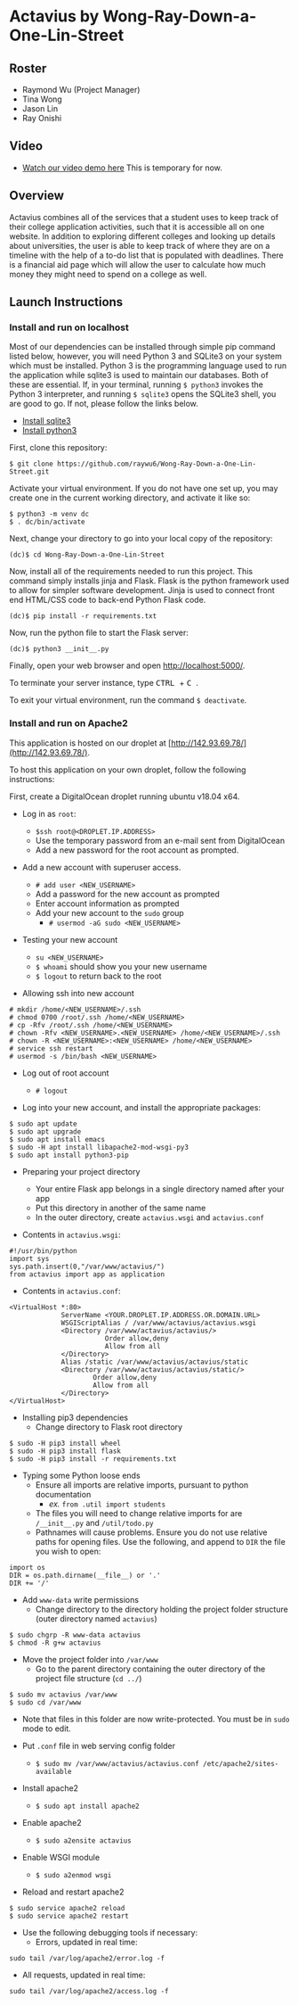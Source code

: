 # Actavius by Wong-Ray-Down-a-One-Lin-Street

## Roster
* Raymond Wu (Project Manager)
* Tina Wong
* Jason Lin
* Ray Onishi

## Video
* [Watch our video demo here]("/") This is temporary for now.

## Overview
Actavius combines all of the services that a student uses to keep track of their college application activities, such that it is accessible all on one website. In addition to exploring different colleges and looking up details about universities, the user is able to keep track of where they are on a timeline with the help of a to-do list that is populated with deadlines. There is a financial aid page which will allow the user to calculate how much money they might need to spend on a college as well.

## Launch Instructions
### Install and run on localhost

Most of our dependencies can be installed through simple pip command listed below, however, you will need Python 3 and SQLite3 on your system which must be installed. Python 3 is the programming language used to run the application while sqlite3 is used to maintain our databases. Both of these are essential. If, in your terminal, running `$ python3` invokes the Python 3 interpreter, and running `$ sqlite3` opens the SQLite3 shell, you are good to go. If not, please follow the links below.
* [Install sqlite3](https://mislav.net/rails/install-sqlite3/ "Install sqlite3")
* [Install python3](https://realpython.com/installing-python/ "Install python3")

First, clone this repository:
```
$ git clone https://github.com/raywu6/Wong-Ray-Down-a-One-Lin-Street.git
```
Activate your virtual environment. If you do not have one set up, you may create one in the current working directory, and activate it like so:
```
$ python3 -m venv dc
$ . dc/bin/activate
```

Next, change your directory to go into your local copy of the repository:
```
(dc)$ cd Wong-Ray-Down-a-One-Lin-Street
```
Now, install all of the requirements needed to run this project. This command simply installs jinja and Flask. Flask is the python framework used to allow for simpler software development. Jinja is used to connect front end HTML/CSS code to back-end Python Flask code.

```
(dc)$ pip install -r requirements.txt
```

Now, run the python file to start the Flask server:
```
(dc)$ python3 __init__.py
```

Finally, open your web browser and open [http://localhost:5000/](http://localhost:5000/).

To terminate your server instance, type <kbd> CTRL </kbd> + <kbd> C </kbd>.

To exit your virtual environment, run the command `$ deactivate`.

### Install and run on Apache2

This application is hosted on our droplet at [http://142.93.69.78/](http://142.93.69.78/).

To host this application on your own droplet, follow the following instructions:

First, create a DigitalOcean droplet running ubuntu v18.04 x64.

* Log in as `root`:
  * ```$ssh root@<DROPLET.IP.ADDRESS>```
  * Use the temporary password from an e-mail sent from DigitalOcean
  * Add a new password for the root account as prompted.

* Add a new account with superuser access.
  * ```# add user <NEW_USERNAME>```
  * Add a password for the new account as prompted
  * Enter account information as prompted
  * Add your new account to the `sudo` group
    * ```# usermod -aG sudo <NEW_USERNAME>```

* Testing your new account
  * `su <NEW_USERNAME>`
  * `$ whoami` should show you your new username
  * `$ logout` to return back to the root

* Allowing ssh into new account
```
# mkdir /home/<NEW_USERNAME>/.ssh
# chmod 0700 /root/.ssh /home/<NEW_USERNAME>
# cp -Rfv /root/.ssh /home/<NEW_USERNAME>
# chown -Rfv <NEW_USERNAME>.<NEW_USERNAME> /home/<NEW_USERNAME>/.ssh
# chown -R <NEW_USERNAME>:<NEW_USERNAME> /home/<NEW_USERNAME>
# service ssh restart
# usermod -s /bin/bash <NEW_USERNAME>
```

* Log out of root account
  * `# logout`

* Log into your new account, and install the appropriate packages:
```
$ sudo apt update
$ sudo apt upgrade
$ sudo apt install emacs
$ sudo -H apt install libapache2-mod-wsgi-py3
$ sudo apt install python3-pip
```

* Preparing your project directory
  * Your entire Flask app belongs in a single directory named after your app
  * Put this directory in another of the same name
  * In the outer directory, create `actavius.wsgi` and `actavius.conf`

* Contents in `actavius.wsgi`:
```
#!/usr/bin/python
import sys
sys.path.insert(0,"/var/www/actavius/")
from actavius import app as application
```

* Contents in `actavius.conf`:
```
<VirtualHost *:80>
             ServerName <YOUR.DROPLET.IP.ADDRESS.OR.DOMAIN.URL>
             WSGIScriptAlias / /var/www/actavius/actavius.wsgi
             <Directory /var/www/actavius/actavius/>
                        Order allow,deny
                        Allow from all
             </Directory>
             Alias /static /var/www/actavius/actavius/static
             <Directory /var/www/actavius/actavius/static/>
                     Order allow,deny
                     Allow from all
             </Directory>
</VirtualHost>
```

* Installing pip3 dependencies
  * Change directory to Flask root directory
```
$ sudo -H pip3 install wheel
$ sudo -H pip3 install flask
$ sudo -H pip3 install -r requirements.txt
```

* Typing some Python loose ends
  * Ensure all imports are relative imports, pursuant to python documentation
    * *ex.* ```from .util import students```
  * The files you will need to change relative imports for are ```/__init__.py``` and ```/util/todo.py```
  * Pathnames will cause problems. Ensure you do not use relative paths for opening files. Use the following, and append to `DIR` the file you wish to open:
```
import os
DIR = os.path.dirname(__file__) or '.'
DIR += '/'
```

* Add `www-data` write permissions
  * Change directory to the directory holding the project folder structure (outer directory named `actavius`)
```
$ sudo chgrp -R www-data actavius
$ chmod -R g+w actavius
```

* Move the project folder into `/var/www`
  * Go to the parent directory containing the outer directory of the project file structure (`cd ../`)
```
$ sudo mv actavius /var/www
$ sudo cd /var/www
```
  * Note that files in this folder are now write-protected. You must be in `sudo` mode to edit.

* Put `.conf` file in web serving config folder
  * ```$ sudo mv /var/www/actavius/actavius.conf /etc/apache2/sites-available```

* Install apache2
  * ```$ sudo apt install apache2```

* Enable apache2
  * ```$ sudo a2ensite actavius```

* Enable WSGI module
  * ```$ sudo a2enmod wsgi```

* Reload and restart apache2
```
$ sudo service apache2 reload
$ sudo service apache2 restart
```

* Use the following debugging tools if necessary:
  * Errors, updated in real time:
```
sudo tail /var/log/apache2/error.log -f
```
  * All requests, updated in real time:
```
sudo tail /var/log/apache2/access.log -f
```
